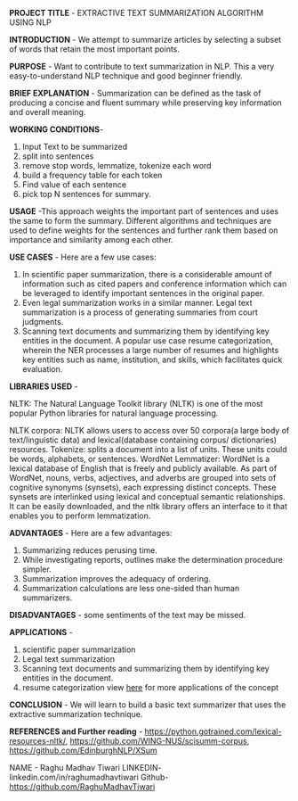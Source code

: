**PROJECT TITLE** - EXTRACTIVE TEXT SUMMARIZATION ALGORITHM USING NLP

**INTRODUCTION** - We attempt to summarize articles by selecting a subset of words that retain the most important points.

**PURPOSE** - Want to contribute to text summarization in NLP. This a very easy-to-understand NLP technique and good beginner friendly.

**BRIEF EXPLANATION** - Summarization can be defined as the task of producing a concise and fluent summary while preserving key information and overall meaning.

**WORKING CONDITIONS**-

1. Input Text to be summarized
2. split into sentences
3. remove stop words, lemmatize, tokenize each word
4. build a frequency table for each token
5. Find value of each sentence
6. pick top N sentences for summary.

**USAGE** -This approach weights the important part of sentences and uses the same to form the summary. Different algorithms and techniques are used to define weights for the sentences and further rank them based on importance and similarity among each other.

**USE CASES** - Here are a few use cases:

1. In scientific paper summarization, there is a considerable amount of information such as cited papers and conference information which can be leveraged to identify important sentences in the original paper.
2. Even legal summarization works in a similar manner. Legal text summarization is a process of generating summaries from court judgments.
3. Scanning text documents and summarizing them by identifying key entities in the document. A popular use case resume categorization, wherein the NER processes a large number of resumes and highlights key entities such as name, institution, and skills, which facilitates quick evaluation.

**LIBRARIES USED** -

NLTK: The Natural Language Toolkit library (NLTK) is one of the most popular Python libraries for natural language processing.

NLTK corpora: NLTK allows users to access over 50 corpora(a large body of text/linguistic data) and lexical(database containing corpus/ dictionaries) resources.
Tokenize: splits a document into a list of units. These units could be words, alphabets, or sentences.
WordNet Lemmatizer: WordNet is a lexical database of English that is freely and publicly available. As part of WordNet, nouns, verbs, adjectives, and adverbs are grouped into sets of cognitive synonyms (synsets), each expressing distinct concepts. These synsets are interlinked using lexical and conceptual semantic relationships. It can be easily downloaded, and the nltk library offers an interface to it that enables you to perform lemmatization.

**ADVANTAGES** - Here are a few advantages:

1. Summarizing reduces perusing time.
2. While investigating reports, outlines make the determination procedure simpler.
3. Summarization improves the adequacy of ordering.
4. Summarization calculations are less one-sided than human summarizers.

**DISADVANTAGES** - some sentiments of the text may be missed.

**APPLICATIONS** -

1. scientific paper summarization
2. Legal text summarization
3. Scanning text documents and summarizing them by identifying key entities in the document.
4. resume categorization
view [here](https://www.frase.io/blog/20-applications-of-automatic-summarization-in-the-enterprise/) for more applications of the concept

**CONCLUSION** - We will learn to build a basic text summarizer that uses the extractive summarization technique.

**REFERENCES and Further reading** -
https://python.gotrained.com/lexical-resources-nltk/, https://github.com/WING-NUS/scisumm-corpus, https://github.com/EdinburghNLP/XSum

NAME - Raghu Madhav Tiwari
LINKEDIN- linkedin.com/in/raghumadhavtiwari
Github-https://github.com/RaghuMadhavTiwari
